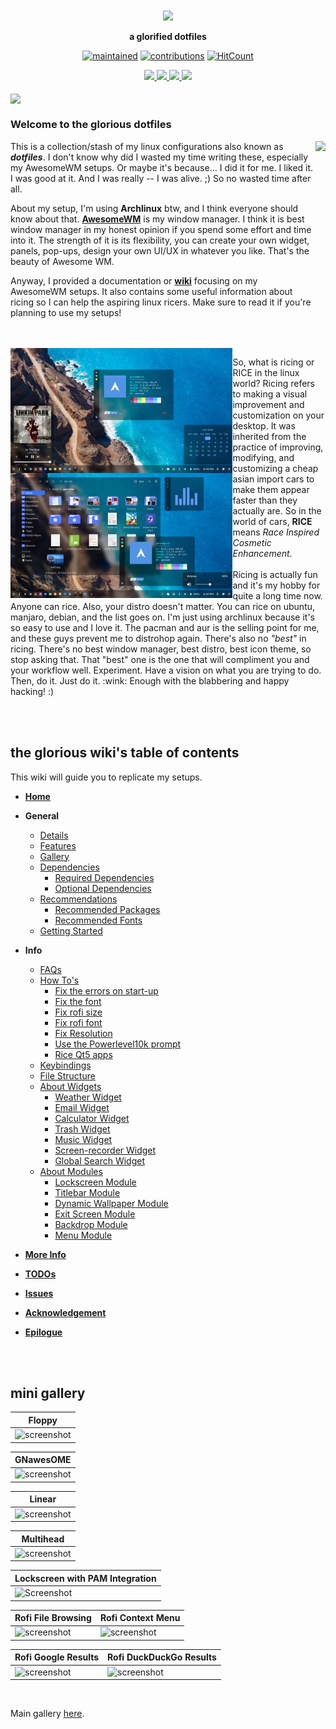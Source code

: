 <div align="center">
    <h3>
    	<img src="images/banner-glorious.png" align="center" height="200px">
    </h3>
    <p align="center">
    	<strong>
    		a glorified dotfiles
    	</strong>
    </p>
</div>

<div align="center">
	
[![maintained](https://img.shields.io/maintenance/yes/2020?label=maintained&style=flat-square)](https://github.com/manilarome/the-glorious-dotfiles/commits/master) [![contributions](https://img.shields.io/badge/contribution-welcome-brightgreen&?style=flat-square)](https://github.com/manilarome/the-glorious-dotfiles/pulls) [![HitCount](http://hits.dwyl.com/manilarome/Glorified-Dotfiles.svg)](http://hits.dwyl.com/manilarome/the-glorified-dotfiles)

</div>

<div align="center">
	<a href="https://github.com/manilarome/the-glorious-dotfiles/wiki">
		<img src="images/button-wiki.png" width="100px">
	</a>
	<a href="https://github.com/manilarome/the-glorious-dotfiles/wiki/Dependencies">
		<img src="images/button-depends.png" width="100px">
	</a>
	<a href="https://github.com/manilarome/the-glorious-dotfiles/wiki/Getting-Started">
		<img src="images/button-install.png" width="100px">
	</a>
	<a href="https://github.com/manilarome/the-glorious-dotfiles/wiki/Gallery">
		<img src="images/button-gallery.png" width="100px">
	</a>
	<br><br>
</div>

<img src="images/setup-big.png" align="center">

<br>

### Welcome to the glorious dotfiles

<img src="images/setups.png" align="right" height="400px">

<p align="left">
This is a collection/stash of my linux configurations also known as <b><i>dotfiles</i></b>. I don't know why did I wasted my time writing these, especially my AwesomeWM setups. Or maybe it's because... I did it for me. I liked it. I was good at it. And I was really -- I was alive. ;) So no wasted time after all.

About my setup, I'm using **Archlinux** btw, and I think everyone should know about that. **[AwesomeWM](https://awesomewm.org/)** is my window manager. I think it is best window manager in my honest opinion if you spend some effort and time into it.  The strength of it is its flexibility, you can create your own widget, panels, pop-ups, design your own UI/UX in whatever you like. That's the beauty of Awesome WM.

Anyway, I provided a documentation or **[wiki](https://github.com/manilarome/the-glorious-dotfiles/wiki)** focusing on my AwesomeWM setups. It also contains some useful information about ricing so I can help the aspiring linux ricers. Make sure to read it if you're planning to use my setups!
</p>

<br>
<br>

<img src="images/setups2.png" align="left" height="400px">
<p align="left">
So, what is ricing or RICE in the linux world? Ricing refers to making a visual improvement and customization on your desktop. It was inherited from the practice of improving, modifying, and customizing a cheap asian import cars to make them appear faster than they actually are. So in the world of cars, <b>RICE</b> means <i>Race Inspired Cosmetic Enhancement</i>.
<br>
<br>
Ricing is actually fun and it's my hobby for quite a long time now. Anyone can rice. Also, your distro doesn't matter. You can rice on ubuntu, manjaro, debian, and the list goes on. I'm just using archlinux because it's so easy to use and I love it. The pacman and aur is the selling point for me, and these guys prevent me to distrohop again. There's also no <i>"best"</i> in ricing. There's no best window manager, best distro, best icon theme, so stop asking that. That "best" one is the one that will compliment you and your workflow well. Experiment. Have a vision on what you are trying to do. Then, do it. Just do it. :wink: Enough with the blabbering and happy hacking! :)
</p>

<br>
<br>

## the glorious wiki's table of contents
This wiki will guide you to replicate my setups.

-   **[Home](https://github.com/manilarome/the-glorious-dotfiles/wiki)**

-   **General**

	-   [Details](https://github.com/manilarome/the-glorious-dotfiles/wiki/Details)
	-   [Features](https://github.com/manilarome/the-glorious-dotfiles/wiki/Features)
	-   [Gallery](https://github.com/manilarome/the-glorious-dotfiles/wiki/Gallery)
	-   [Dependencies](https://github.com/manilarome/the-glorious-dotfiles/wiki/Dependencies)
		-   [Required Dependencies](https://github.com/manilarome/the-glorious-dotfiles/wiki/Dependencies#required-dependencies)
		-   [Optional Dependencies](https://github.com/manilarome/the-glorious-dotfiles/wiki/Dependencies#optional-dependencies)
	-   [Recommendations](https://github.com/manilarome/the-glorious-dotfiles/wiki/Recommended)
		-   [Recommended Packages](https://github.com/manilarome/the-glorious-dotfiles/wiki/Recommended#recommended-packages)
		-   [Recommended Fonts](https://github.com/manilarome/the-glorious-dotfiles/wiki/Recommended#recommended-fonts)
	-   [Getting Started](https://github.com/manilarome/the-glorious-dotfiles/wiki/Getting-Started)
-   **Info**
	-   [FAQs](https://github.com/manilarome/the-glorious-dotfiles/wiki/FAQs)
	-   [How To's](https://github.com/manilarome/the-glorious-dotfiles/wiki/How-Tos)
		-   [Fix the errors on start-up](https://github.com/manilarome/the-glorious-dotfiles/wiki/How-Tos#fix-the-errors-on-start-up)
		-   [Fix the font](https://github.com/manilarome/the-glorious-dotfiles/wiki/How-Tos#fix-font)
		-   [Fix rofi size](https://github.com/manilarome/the-glorious-dotfiles/wiki/How-Tos#fix-rofi-application-menu-size)
		-   [Fix rofi font](https://github.com/manilarome/the-glorious-dotfiles/wiki/How-Tos#fix-rofi-font)
		-   [Fix Resolution](https://github.com/manilarome/the-glorious-dotfiles/wiki/How-Tos#fix-resolution)
		-   [Use the Powerlevel10k prompt](https://github.com/manilarome/the-glorious-dotfiles/wiki/How-Tos#use-the-powerlevel10k-prompt)
		-   [Rice Qt5 apps](https://github.com/manilarome/the-glorious-dotfiles/wiki/How-Tos#rice-qt5-apps-on-non-plasma-environment)
	-   [Keybindings](https://github.com/manilarome/the-glorious-dotfiles/wiki/Keybindings)
	-   [File Structure](https://github.com/manilarome/the-glorious-dotfiles/wiki/File-Structure)
	-   [About Widgets](https://github.com/manilarome/the-glorious-dotfiles/wiki/About-Widgets)
		-   [Weather Widget](https://github.com/manilarome/the-glorious-dotfiles/wiki/About-Widgets#weather-widget)
		-   [Email Widget](https://github.com/manilarome/the-glorious-dotfiles/wiki/About-Widgets#email-widget)
		-   [Calculator Widget](https://github.com/manilarome/the-glorious-dotfiles/wiki/About-Widgets#calculator-widget)
		-   [Trash Widget](https://github.com/manilarome/the-glorious-dotfiles/wiki/About-Widgets#trash-widget)
		-   [Music Widget](https://github.com/manilarome/the-glorious-dotfiles/wiki/About-Widgets#music-widget)
		-   [Screen-recorder Widget](https://github.com/manilarome/the-glorious-dotfiles/wiki/About-Widgets#screen-recorder-widget)
		-   [Global Search Widget](https://github.com/manilarome/the-glorious-dotfiles/wiki/About-Widgets#global-search-rofi)
	-   [About Modules](https://github.com/manilarome/the-glorious-dotfiles/wiki/About-Modules)
		-   [Lockscreen Module](https://github.com/manilarome/the-glorious-dotfiles/wiki/About-Modules#lockscreen-module)
		-   [Titlebar Module](https://github.com/manilarome/the-glorious-dotfiles/wiki/About-Modules#titlebar-module)
		-   [Dynamic Wallpaper Module](https://github.com/manilarome/the-glorious-dotfiles/wiki/About-Modules#dynamic-wallpaper-module)
		-   [Exit Screen Module](https://github.com/manilarome/the-glorious-dotfiles/wiki/About-Modules#exit-screen-module)
		-   [Backdrop Module](https://github.com/manilarome/the-glorious-dotfiles/wiki/About-Modules#backdrop-module)
		-   [Menu Module](https://github.com/manilarome/the-glorious-dotfiles/wiki/About-Modules#menu-module)
-   **[More Info](https://github.com/manilarome/the-glorious-dotfiles/wiki/More)**
-   **[TODOs](https://github.com/manilarome/the-glorious-dotfiles/wiki/TODOs)**
-   **[Issues](https://github.com/manilarome/the-glorious-dotfiles/wiki/Issues)**
-   **[Acknowledgement](https://github.com/manilarome/the-glorious-dotfiles/wiki/Acknowledgement)**
-   **[Epilogue](https://github.com/manilarome/the-glorious-dotfiles/wiki/Epilogue)**

<br>
<br>

## mini gallery

| Floppy |
| --- |
| ![screenshot](https://raw.githubusercontent.com/wiki/manilarome/the-glorious-dotfiles/images/setups/floppy/dirty.png) |

| GNawesOME |
| --- |
| ![screenshot](https://raw.githubusercontent.com/wiki/manilarome/the-glorious-dotfiles/images/setups/gnawesome/today.png) |

| Linear |
| --- |
| ![screenshot](https://raw.githubusercontent.com/wiki/manilarome/the-glorious-dotfiles/images/setups/linear/busier.png) |

| Multihead |
| --- |
| ![screenshot](https://raw.githubusercontent.com/wiki/manilarome/the-glorious-dotfiles/images/multihead.png) |

| Lockscreen with **PAM Integration**|
| --- |
| ![Screenshot](https://raw.githubusercontent.com/wiki/manilarome/the-glorious-dotfiles/images/setups/floppy/lockscreen.png) |

| Rofi File Browsing | Rofi Context Menu |
| --- | --- |
| ![screenshot](https://raw.githubusercontent.com/wiki/manilarome/the-glorious-dotfiles/images/widgets/rofi-global-main.png) | ![screenshot](https://raw.githubusercontent.com/wiki/manilarome/the-glorious-dotfiles/images/widgets/rofi-global-menu.png) |

| Rofi Google Results | Rofi DuckDuckGo Results |
| --- | --- |
| ![screenshot](https://raw.githubusercontent.com/wiki/manilarome/the-glorious-dotfiles/images/widgets/rofi-web-google.png) | ![screenshot](https://raw.githubusercontent.com/wiki/manilarome/the-glorious-dotfiles/images/widgets/rofi-web-ddg.png) |

<br>

Main gallery [here](https://github.com/manilarome/the-glorious-dotfiles/wiki/Gallery).

